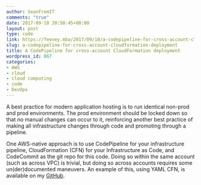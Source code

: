 ```yaml
---
author: SeanFromIT
comments: "true"
date: 2017-09-10 20:50:45+00:00
layout: post
type: code
link: https://feeney.mba/2017/09/10/a-codepipeline-for-cross-account-cloudformation-deployment/
slug: a-codepipeline-for-cross-account-cloudformation-deployment
title: A CodePipeline for cross-account CloudFormation deployment
wordpress_id: 867
categories:
- AWS
- cloud
- cloud computing
- code
- DevOps
---
```


A best practice for modern application hosting is to run identical non-prod and prod environments. The prod environment should be locked down so that no manual changes can occur to it, reinforcing another best practice of making all infrastructure changes through code and promoting through a pipeline.

One AWS-native approach is to use CodePipeline for your infrastructure pipeline, CloudFormation (CFN) for your Infrastructure as Code, and CodeCommit as the git repo for this code. Doing so within the same account (such as across VPC) is trivial, but doing so across accounts requires some un(der)documented maneuvers. An example of this, using YAML CFN, is available on my [GitHub](https://github.com/SeanFromIT/Tools/tree/master/CFNCodePipeline).
